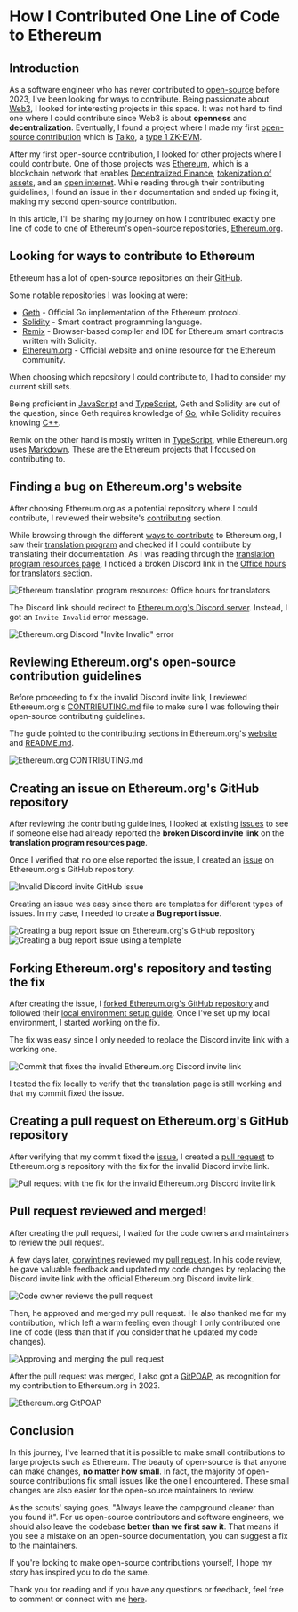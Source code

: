 # How I Contributed One Line of Code to Ethereum

## Introduction

As a software engineer who has never contributed to [open-source](https://opensource.com/resources/what-open-source) before 2023, I've been looking for ways to contribute. Being passionate about [Web3](https://ethereum.org/en/web3/), I looked for interesting projects in this space. It was not hard to find one where I could contribute since Web3 is about **openness** and **decentralization**. Eventually, I found a project where I made my first [open-source contribution](https://dev.to/kshyun28/my-first-open-source-contribution-how-i-did-it-1jh6) which is [Taiko](https://taiko.xyz/), a [type 1 ZK-EVM](https://taiko.mirror.xyz/w7NSKDeKfJoEy0p89I9feixKfdK-20JgWF9HZzxfeBo). 

After my first open-source contribution, I looked for other projects where I could contribute. One of those projects was [Ethereum](https://ethereum.org/en/), which is a blockchain network that enables [Decentralized Finance](https://ethereum.org/en/defi/), [tokenization of assets](https://ethereum.org/en/nft/), and an [open internet](https://ethereum.org/en/dapps/?category=technology). While reading through their contributing guidelines, I found an issue in their documentation and ended up fixing it, making my second open-source contribution.

In this article, I'll be sharing my journey on how I contributed exactly one line of code to one of Ethereum's open-source repositories, [Ethereum.org](https://github.com/ethereum/ethereum-org-website). 

## Looking for ways to contribute to Ethereum

Ethereum has a lot of open-source repositories on their [GitHub](https://github.com/ethereum). 

Some notable repositories I was looking at were:
- [Geth](https://github.com/ethereum/go-ethereum) - Official Go implementation of the Ethereum protocol.
- [Solidity](https://github.com/ethereum/solidity) - Smart contract programming language.
- [Remix](https://github.com/ethereum/remix-project) - Browser-based compiler and IDE for Ethereum smart contracts written with Solidity.
- [Ethereum.org](https://github.com/ethereum/ethereum-org-website) - Official website and online resource for the Ethereum community.

When choosing which repository I could contribute to, I had to consider my current skill sets. 

Being proficient in [JavaScript](https://developer.mozilla.org/en-US/docs/Web/JavaScript) and [TypeScript](https://www.typescriptlang.org/), Geth and Solidity are out of the question, since Geth requires knowledge of [Go](https://go.dev/), while Solidity requires knowing [C++](https://isocpp.org/). 

Remix on the other hand is mostly written in [TypeScript](https://www.typescriptlang.org/), while Ethereum.org uses [Markdown](https://www.markdownguide.org/). These are the Ethereum projects that I focused on contributing to.

## Finding a bug on Ethereum.org's website

After choosing Ethereum.org as a potential repository where I could contribute, I reviewed their website's [contributing](https://ethereum.org/en/contributing/) section.

While browsing through the different [ways to contribute](https://ethereum.org/en/contributing/) to Ethereum.org, I saw their [translation program](https://ethereum.org/en/contributing/translation-program/) and checked if I could contribute by translating their documentation. As I was reading through the [translation program resources page](https://ethereum.org/en/contributing/translation-program/resources), I noticed a broken Discord link in the [Office hours for translators section](https://ethereum.org/en/contributing/translation-program/resources/#office-hours). 

![Ethereum translation program resources: Office hours for translators](https://res.cloudinary.com/dlieqpdfd/image/upload/v1701007417/ethereum.org%20open-source/translation-program-resources_n8ta5d.png)

The Discord link should redirect to [Ethereum.org's Discord server](https://discord.com/invite/rZz26QWfCg). Instead, I got an `Invite Invalid` error message.

![Ethereum.org Discord "Invite Invalid" error](https://res.cloudinary.com/dlieqpdfd/image/upload/v1701007416/ethereum.org%20open-source/discord-invite-invalid_oj8nna.png)

## Reviewing Ethereum.org's open-source contribution guidelines

Before proceeding to fix the invalid Discord invite link, I reviewed Ethereum.org's [CONTRIBUTING.md](https://github.com/ethereum/ethereum-org-website/blob/dev/CONTRIBUTING.md) file to make sure I was following their open-source contributing guidelines. 

The guide pointed to the contributing sections in Ethereum.org's [website](https://ethereum.org/en/contributing/) and [README.md](https://github.com/ethereum/ethereum-org-website/tree/dev#-welcome-to-ethereumorg).

![Ethereum.org CONTRIBUTING.md](https://res.cloudinary.com/dlieqpdfd/image/upload/v1701007414/ethereum.org%20open-source/contributing-md_lfiwid.png)

## Creating an issue on Ethereum.org's GitHub repository

After reviewing the contributing guidelines, I looked at existing [issues](https://github.com/ethereum/ethereum-org-website/issues) to see if someone else had already reported the **broken Discord invite link** on the **translation program resources page**. 

Once I verified that no one else reported the issue, I created an [issue](https://github.com/ethereum/ethereum-org-website/issues/10530) on Ethereum.org's GitHub repository. 

![Invalid Discord invite GitHub issue](https://res.cloudinary.com/dlieqpdfd/image/upload/v1701007416/ethereum.org%20open-source/github-issue_ug6lst.png)

Creating an issue was easy since there are templates for different types of issues. In my case, I needed to create a **Bug report issue**. 

![Creating a bug report issue on Ethereum.org's GitHub repository](https://res.cloudinary.com/dlieqpdfd/image/upload/v1701007415/ethereum.org%20open-source/create-issue-1_fz7yyf.png)
![Creating a bug report issue using a template](https://res.cloudinary.com/dlieqpdfd/image/upload/v1701007415/ethereum.org%20open-source/create-issue-2_joxdyu.png)

## Forking Ethereum.org's repository and testing the fix

After creating the issue, I [forked Ethereum.org's GitHub repository](https://github.com/kshyun28/ethereum-org-website) and followed their [local environment setup guide](https://github.com/ethereum/ethereum-org-website#3-set-up-your-local-environment-optional). Once I've set up my local environment, I started working on the fix. 

The fix was easy since I only needed to replace the Discord invite link with a working one. 

![Commit that fixes the invalid Ethereum.org Discord invite link](https://res.cloudinary.com/dlieqpdfd/image/upload/v1701007413/ethereum.org%20open-source/code-commit_kpepwf.png)

I tested the fix locally to verify that the translation page is still working and that my commit fixed the issue. 

## Creating a pull request on Ethereum.org's GitHub repository

After verifying that my commit fixed the [issue](https://github.com/ethereum/ethereum-org-website/issues/10530), I created a [pull request](https://github.com/ethereum/ethereum-org-website/pull/10531) to Ethereum.org's repository with the fix for the invalid Discord invite link.

![Pull request with the fix for the invalid Ethereum.org Discord invite link](https://res.cloudinary.com/dlieqpdfd/image/upload/v1701007417/ethereum.org%20open-source/pull-request_yems8s.png)

## Pull request reviewed and merged!

After creating the pull request, I waited for the code owners and maintainers to review the pull request. 

A few days later, [corwintines](https://github.com/corwintines) reviewed my [pull request](https://github.com/ethereum/ethereum-org-website/pull/10531). In his code review, he gave valuable feedback and updated my code changes by replacing the Discord invite link with the official Ethereum.org Discord invite link.

![Code owner reviews the pull request](https://res.cloudinary.com/dlieqpdfd/image/upload/v1701007414/ethereum.org%20open-source/code-review_jvmmxp.png)

Then, he approved and merged my pull request. He also thanked me for my contribution, which left a warm feeling even though I only contributed one line of code (less than that if you consider that he updated my code changes).

![Approving and merging the pull request](https://res.cloudinary.com/dlieqpdfd/image/upload/v1701007413/ethereum.org%20open-source/approve-and-merge-pr_f5gupb.png)

After the pull request was merged, I also got a [GitPOAP](https://www.gitpoap.io/), as recognition for my contribution to Ethereum.org in 2023.

![Ethereum.org GitPOAP](https://res.cloudinary.com/dlieqpdfd/image/upload/v1701007416/ethereum.org%20open-source/gitpoap_abl710.png)

## Conclusion

In this journey, I've learned that it is possible to make small contributions to large projects such as Ethereum. The beauty of open-source is that anyone can make changes, **no matter how small**. In fact, the majority of open-source contributions fix small issues like the one I encountered. These small changes are also easier for the open-source maintainers to review. 

As the scouts' saying goes, "Always leave the campground cleaner than you found it". For us open-source contributors and software engineers, we should also leave the codebase **better than we first saw it**. That means if you see a mistake on an open-source documentation, you can suggest a fix to the maintainers. 

If you're looking to make open-source contributions yourself, I hope my story has inspired you to do the same.

Thank you for reading and if you have any questions or feedback, feel free to comment or connect with me [here](https://linktr.ee/kshyun28). 

